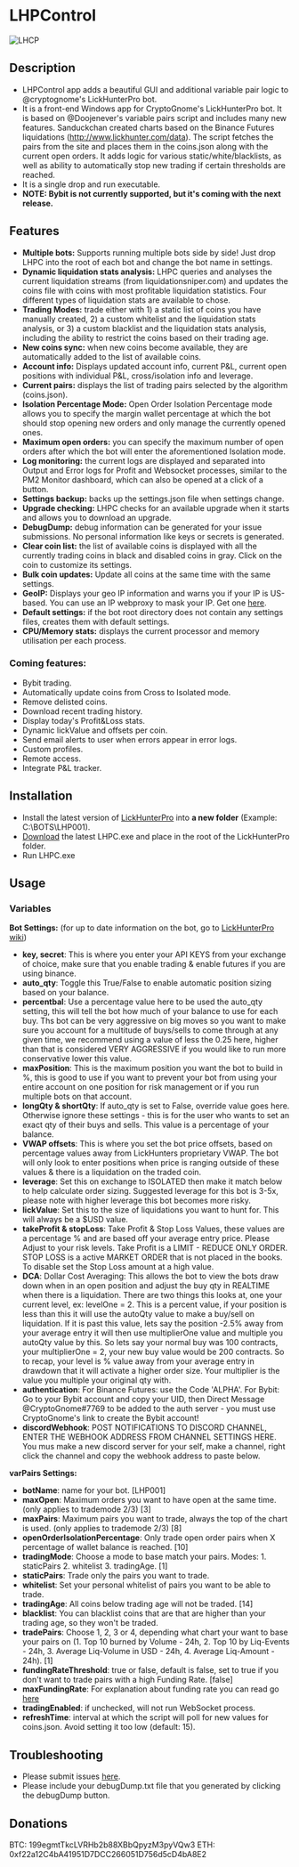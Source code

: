 # LHPControl

![LHCP](https://i.ibb.co/kJPFwxz/LHPC-screens.png)

## Description

* LHPControl app adds a beautiful GUI and additional variable pair logic to @cryptognome's LickHunterPro bot.
* It is a front-end Windows app for CryptoGnome's LickHunterPro bot. It is based on @Doojenever's variable pairs script and includes many new features. Sanduckchan created charts based on the Binance Futures liquidations (http://www.lickhunter.com/data). The script fetches the pairs from the site and places them in the coins.json along with the current open orders. It adds logic for various static/white/blacklists, as well as ability to automatically stop new trading if certain thresholds are reached.
* It is a single drop and run executable.
* **NOTE: Bybit is not currently supported, but it's coming with the next release.**

## Features

* **Multiple bots:** Supports running multiple bots side by side! Just drop LHPC into the root of each bot and change the bot name in settings.
* **Dynamic liquidation stats analysis:** LHPC queries and analyses the current liquidation streams (from liquidationsniper.com) and updates the coins file with coins with most profitable liquidation statistics. Four different types of liquidation stats are available to chose.
* **Trading Modes:** trade either with 1) a static list of coins you have manually created, 2) a custom whitelist and the liquidation stats analysis, or 3) a custom blacklist and the liquidation stats analysis, including the ability to restrict the coins based on their trading age.
* **New coins sync:** when new coins become available, they are automatically added to the list of available coins.
* **Account info:** Displays updated account info, current P&L, current open positions with individual P&L, cross/isolation info and leverage.
* **Current pairs:** displays the list of trading pairs selected by the algorithm (coins.json).
* **Isolation Percentage Mode:** Open Order Isolation Percentage mode allows you to specify the margin wallet percentage at which the bot should stop opening new orders and only manage the currently opened ones.
* **Maximum open orders:** you can specify the maximum number of open orders after which the bot will enter the aforementioned Isolation mode.
* **Log monitoring:** the current logs are displayed and separated into Output and Error logs for Profit and Websocket processes, similar to the PM2 Monitor dashboard, which can also be opened at a click of a button.
* **Settings backup:** backs up the settings.json file when settings change.
* **Upgrade checking:** LHPC checks for an available upgrade when it starts and allows you to download an upgrade.
* **DebugDump:** debug information can be generated for your issue submissions. No personal information like keys or secrets is generated.
* **Clear coin list:** the list of available coins is displayed with all the currently trading coins in black and disabled coins in gray. Click on the coin to customize its settings.
* **Bulk coin updates:** Update all coins at the same time with the same settings.
* **GeoIP:** Displays your geo IP information and warns you if your IP is US-based. You can use an IP webproxy to mask your IP. Get one [here](https://www.webshare.io/?referral_code=wn3nlqpeqog7).
* **Default settings:** if the bot root directory does not contain any settings files, creates them with default settings.
* **CPU/Memory stats:** displays the current processor and memory utilisation per each process.

### Coming features:

* Bybit trading.
* Automatically update coins from Cross to Isolated mode.
* Remove delisted coins.
* Download recent trading history.
* Display today's Profit&Loss stats.
* Dynamic lickValue and offsets per coin.
* Send email alerts to user when errors appear in error logs.
* Custom profiles.
* Remote access.
* Integrate P&L tracker.

## Installation

* Install the latest version of [LickHunterPro](https://github.com/CryptoGnome/LickHunterPRO/releases/latest) into **a new folder** (Example: C:\BOTS\LHP001\).
* [Download](https://github.com/daisy613/LHPControl/releases/latest) the latest LHPC.exe and place in the root of the LickHunterPro folder.
* Run LHPC.exe

## Usage

### Variables

**Bot Settings:** (for up to date information on the bot, go to [LickHunterPro wiki](http://www.lickhunter.com/wiki/))
  - **key, secret**: This is where you enter your API KEYS from your exchange of choice, make sure that you enable trading & enable futures if you are using binance.
  - **auto_qty**: Toggle this True/False to enable automatic position sizing based on your balance.
  - **percentbal**: Use a percentage value here to be used the auto_qty setting, this will tell the bot how much of your balance to use for each buy. Ths bot can be very aggressive on big moves so you want to make sure you account for a multitude of buys/sells to come through at any given time, we recommend using a value of less the 0.25 here, higher than that is considered VERY AGGRESSIVE if you would like to run more conservative lower this value.
  - **maxPosition**: This is the maximum position you want the bot to build in %, this is good to use if you want to prevent your bot from using your entire account on one position for risk management or if you run multiple bots on that account.
  - **longQty & shortQty**: If auto_qty is set to False, override value goes here. Otherwise ignore these settings - this is for the user who wants to set an exact qty of their buys and sells. This value is a percentage of your balance.
  - **VWAP offsets**: This is where you set the bot price offsets, based on percentage values away from LickHunters proprietary VWAP. The bot will only look to enter positions when price is ranging outside of these values & there is a liquidation on the traded coin.
  - **leverage**: Set this on exchange to ISOLATED then make it match below to help calculate order sizing. Suggested leverage for this bot is 3-5x, please note with higher leverage this bot becomes more risky.
  - **lickValue**: Set this to the size of liquidations you want to hunt for. This will always be a $USD value.
  - **takeProfit & stopLoss**: Take Profit & Stop Loss Values, these values are a percentage % and are based off your average entry price. Please Adjust to your risk levels. Take Profit is a LIMIT - REDUCE ONLY ORDER. STOP LOSS is a active MARKET ORDER that is not placed in the books. To disable set the Stop Loss amount at a high value.
  - **DCA**: Dollar Cost Averaging: This allows the bot to view the bots draw down when in an open position and adjust the buy qty in REALTIME when there is a liquidation. There are two things this looks at, one your current level, ex: levelOne = 2. This is a percent value, if your position is less than this it will use the autoQty value to make a buy/sell on liquidation. If it is past this value, lets say the position -2.5% away from your average entry it will then use multiplierOne value and multiple you autoQty value by this. So lets say your normal buy was 100 contracts, your multiplierOne = 2, your new buy value would be 200 contracts. So to recap, your level is % value away from your average entry in drawdown that it will activate a higher order size. Your multiplier is the value you multiple your original qty with.
  - **authentication**: For Binance Futures: use the Code 'ALPHA'. For Bybit: Go to your Bybit account and copy your UID, then Direct Message @CryptoGnome#7769 to be added to the auth server - you must use CryptoGnome's link to create the Bybit account!
  - **discordWebhook**: POST NOTIFICATIONS TO DISCORD CHANNEL, ENTER THE WEBHOOK ADDRESS FROM CHANNEL SETTINGS HERE. You mus make a new discord server for your self, make a channel, right click the channel and copy the webhook address to paste below.

**varPairs Settings:**
  - **botName**: name for your bot. [LHP001]
  - **maxOpen**: Maximum orders you want to have open at the same time. (only applies to trademode 2/3) [3] 
  - **maxPairs**: Maximum pairs you want to trade, always the top of the chart is used. (only applies to trademode 2/3) [8]
  - **openOrderIsolationPercentage**: Only trade open order pairs when X percentage of wallet balance is reached. [10]
  - **tradingMode**: Choose a mode to base match your pairs. Modes: 1. staticPairs 2. whitelist 3. tradingAge. [1]
  - **staticPairs**: Trade only the pairs you want to trade.
  - **whitelist**: Set your personal whitelist of pairs you want to be able to trade.
  - **tradingAge**: All coins below trading age will not be traded. [14]
  - **blacklist**: You can blacklist coins that are that are higher than your trading age, so they won't be traded.
  - **tradePairs**: Choose 1, 2, 3 or 4, depending what chart your want to base your pairs on (1. Top 10 burned by Volume - 24h, 2. Top 10 by Liq-Events - 24h, 3. Average Liq-Volume in USD - 24h, 4. Average Liq-Amount - 24h). [1]
  - **fundingRateThreshold**: true or false, default is false, set to true if you don't want to trade pairs with a high Funding Rate. [false]
  - **maxFundingRate**: For explanation about funding rate you can read go [here](https://www.binance.com/en/support/faq/360033525031)
  - **tradingEnabled**: if unchecked, will not run WebSocket process.
  - **refreshTime**: interval at which the script will poll for new values for coins.json. Avoid setting it too low (default: 15).

## Troubleshooting

* Please submit issues [here](https://github.com/daisy613/LHPControl/issues).
* Please include your debugDump.txt file that you generated by clicking the debugDump button.

## Donations

BTC: 199egmtTkcLVRHb2b88XBbQpyzM3pyVQw3
ETH: 0xf22a12C4bA41951D7DCC266051D756d5cD4bA8E2
